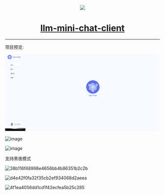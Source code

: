 <div align="center">
   <img src="https://github.com/user-attachments/assets/5f6b9aac-7407-4531-a9a5-a83a49ac70d4"> 
   <h1><a href="#">llm-mini-chat-client</a></h1>
</div>

---

项目预览:

![img.png](public/img.png)

![image](https://github.com/user-attachments/assets/0ac18277-fc47-4ae7-abb1-66e62e2c8988)

![image](https://github.com/user-attachments/assets/936b064a-72e2-41ba-8f86-8bf777a08da4)

支持黑夜模式

![38b116f48998e4656bb4b86351b2c2b](https://github.com/user-attachments/assets/9da59199-77f3-4d50-aaee-7445a1b67fd9)

![d4e42f0fa32f35cb2ef934068d2aeea](https://github.com/user-attachments/assets/7c57c6ef-eaa0-4830-b932-a9dfb96140aa)

![4f1ea4056dd1cd1f42ecfea5b25c285](https://github.com/user-attachments/assets/8a571768-fdeb-4712-a718-47588e0158c9)

